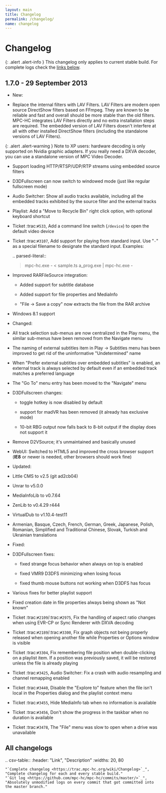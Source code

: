 ```yaml
---
layout: main
title: Changelog
permalink: /changelog/
name: changelog
---
```


Changelog
=========

{: .alert .alert-info }
This changelog only applies to current stable build.
For complete logs check the [links below](#all-changelogs).

1.7.0 - 29 September 2013
-------------------------

* New:

 * Replace the internal filters with LAV Filters. LAV Filters are modern open source DirectShow filters based on FFmpeg. They are known to be reliable and fast and overall should be more stable than the old filters. MPC-HC integrates LAV Filters directly and no extra installation steps are required. The embedded version of LAV Filters doesn't interfere at all with other installed DirectShow filters (including the standalone versions of LAV Filters).

  {: .alert .alert-warning }
   Note to XP users: hardware decoding is only supported on Nvidia graphic adapters. If you
   really need a DXVA decoder, you can use a standalone version of MPC Video Decoder.

 * Support loading HTTP/RTSP/UDP/RTP streams using embedded source filters

 * D3DFullscreen can now switch to windowed mode (just like regular fullscreen mode)

 * Audio Switcher: Show all audio tracks available, including all the embedded tracks exhibited by the source filter and the external tracks

 * Playlist: Add a "Move to Recycle Bin" right click option, with optional keyboard shortcut

 * Ticket :trac:`#533`, Add a command line switch (``/device``) to open the default video device

 * Ticket :trac:`#3107`, Add support for playing from standard input.
   Use "``-``" as a special filename to designate the standard input. Examples:

   .. parsed-literal::

     > mpc-hc.exe - < sample.ts
     > a_prog.exe | mpc-hc.exe -

 * Improved RARFileSource integration:

   * Added support for subtitle database

   * Added support for file properties and MediaInfo

   * "File -> Save a copy" now extracts the file from the RAR archive

 * Windows 8.1 support

* Changed:

 * All track selection sub-menus are now centralized in the Play menu, the similar sub-menus have been removed from the Navigate menu

 * The naming of external subtitles item in Play -> Subtitles menu has been improved to get rid of the uninformative "Undetermined" name

 * When "Prefer external subtitles over embedded subtitles" is enabled, an external track is always selected by default even if an embedded track matches a preferred language

 * The "Go To" menu entry has been moved to the "Navigate" menu

 * D3DFullscreen changes:

   * toggle hotkey is now disabled by default

   * support for madVR has been removed (it already has exclusive mode)

   * 10-bit RBG output now falls back to 8-bit output if the display does not support it

 * Remove D2VSource; it's unmaintained and basically unused

 * WebUI: Switched to HTML5 and improved the cross browser support (**IE8** or newer is needed, other browsers should work fine)

* Updated:

 * Little CMS to v2.5 (git ad2cb04)

 * Unrar to v5.0.0

 * MediaInfoLib to v0.7.64

 * ZenLib to v0.4.29 r444

 * VirtualDub to v1.10.4-test11

 * Armenian, Basque, Czech, French, German, Greek, Japanese, Polish, Romanian, Simplified and Traditional Chinese, Slovak, Turkish and Ukrainian translations

* Fixed:

 * D3DFullscreen fixes:

   * fixed strange focus behavior when always on top is enabled

   * fixed VMR9 D3DFS minimizing when losing focus

   * fixed thumb mouse buttons not working when D3DFS has focus

 * Various fixes for better playlist support

 * Fixed creation date in file properties always being shown as "Not known"

 * Ticket :trac:`#2109`/:trac:`#2975`, Fix the handling of aspect ratio changes when using EVR-CP or Sync Renderer with DXVA decoding

 * Ticket :trac:`#2189`/:trac:`#3300`, Fix graph objects not being properly released when opening another file while Properties or Options window is visible

 * Ticket :trac:`#3304`, Fix remembering file position when double-clicking on a playlist item. If a position was previously saved, it will be restored unless the file is already playing

 * Ticket :trac:`#3425`, Audio Switcher: Fix a crash with audio resampling and channel remapping enabled

 * Ticket :trac:`#3440`, Disable the "Explore to" feature when the file isn't local in the Properties dialog and the playlist context menu

 * Ticket :trac:`#3455`, Hide MediaInfo tab when no information is available

 * Ticket :trac:`#3456`, Don't show the progress in the taskbar when no duration is available

 * Ticket :trac:`#3478`, The "File" menu was slow to open when a drive was unavailable


All changelogs
--------------

.. csv-table::
    :header: "Link", "Description"
    :widths: 20, 80

    "`Complete changelog <https://trac.mpc-hc.org/wiki/Changelog>`_", "Complete changelog for each and every stable build."
    "`Git log <https://github.com/mpc-hc/mpc-hc/commits/master/>`_", "Absolutely unmodified logs on every commit that got committed into the master branch."
